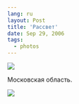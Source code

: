 ```yaml
---
lang: ru
layout: Post
title: 'Рассвет'
date: Sep 29, 2006
tags:
  - photos
---
```


![](http://wow.sapegin.me/1C3s2D2l3j0t/Sapegin-Artem-20D-2006-09-27-249-4919-big.jpg)

Московская область.

<!--more-->

![](http://wow.sapegin.me/0A1h1F2o1q3C/Sapegin-Artem-20D-2006-09-27-249-4929-lj.jpg)
